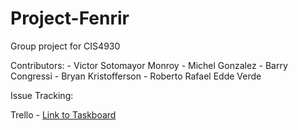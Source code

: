 # Project-Fenrir
Group project for CIS4930

Contributors:
	- Victor Sotomayor Monroy
	- Michel Gonzalez
	- Barry Congressi
	- Bryan Kristofferson
	- Roberto Rafael Edde Verde
	
	
Issue Tracking:

Trello - [Link to Taskboard](https://trello.com/invite/b/pMsEE5Pa/c4f2f2cce09ad5ea0dd376af2f40d3e4/taskboard)
